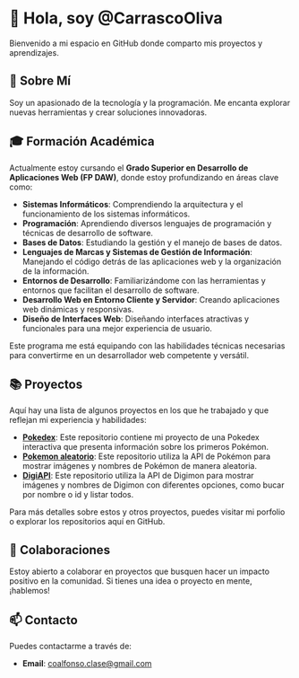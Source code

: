 # 👋 Hola, soy @CarrascoOliva

Bienvenido a mi espacio en GitHub donde comparto mis proyectos y aprendizajes.

## 👀 Sobre Mí

Soy un apasionado de la tecnología y la programación. Me encanta explorar nuevas herramientas y crear soluciones innovadoras.

## 🎓 Formación Académica

Actualmente estoy cursando el **Grado Superior en Desarrollo de Aplicaciones Web (FP DAW)**, donde estoy profundizando en áreas clave como:

- **Sistemas Informáticos**: Comprendiendo la arquitectura y el funcionamiento de los sistemas informáticos.
- **Programación**: Aprendiendo diversos lenguajes de programación y técnicas de desarrollo de software.
- **Bases de Datos**: Estudiando la gestión y el manejo de bases de datos.
- **Lenguajes de Marcas y Sistemas de Gestión de Información**: Manejando el código detrás de las aplicaciones web y la organización de la información.
- **Entornos de Desarrollo**: Familiarizándome con las herramientas y entornos que facilitan el desarrollo de software.
- **Desarrollo Web en Entorno Cliente y Servidor**: Creando aplicaciones web dinámicas y responsivas.
- **Diseño de Interfaces Web**: Diseñando interfaces atractivas y funcionales para una mejor experiencia de usuario.

Este programa me está equipando con las habilidades técnicas necesarias para convertirme en un desarrollador web competente y versátil.

<!--## 🌱 Proyectos Actuales

- **Proyecto de Inteligencia Artificial**: Trabajando en un modelo de aprendizaje automático para predecir tendencias de mercado.
- **Desarrollo Web**: Creando un sitio web interactivo para una startup local.-->
  
## 📚 Proyectos <!--Anteriores-->

Aquí hay una lista de algunos proyectos en los que he trabajado y que reflejan mi experiencia y habilidades:

- **[Pokedex](https://carrascooliva.github.io/pokemon/)**: Este repositorio contiene mi proyecto de una Pokedex interactiva que presenta información sobre los primeros Pokémon.
- **[Pokemon aleatorio](https://carrascooliva.github.io/PokeAPI/index.html)**: Este repositorio utiliza la API de Pokémon para mostrar imágenes y nombres de Pokémon de manera aleatoria.
- **[DigiAPI](https://carrascooliva.github.io/pokemon/)**: Este repositorio utiliza la API de Digimon para mostrar imágenes y nombres de Digimon con diferentes opciones, como bucar por nombre o id y listar todos.

Para más detalles sobre estos y otros proyectos, puedes visitar mi porfolio o explorar los repositorios aquí en GitHub.

## 💞️ Colaboraciones

Estoy abierto a colaborar en proyectos que busquen hacer un impacto positivo en la comunidad. Si tienes una idea o proyecto en mente, ¡hablemos!

## 📫 Contacto

Puedes contactarme a través de:

- **Email**: coalfonso.clase@gmail.com
<!-- **LinkedIn**: Perfil de LinkedIn
- **Twitter**: @CarrascoOliva-->
